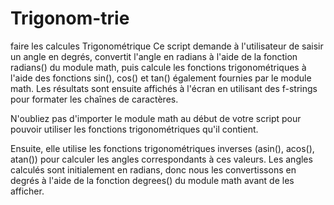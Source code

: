 # Trigonom-trie
faire les calcules Trigonométrique 
Ce script demande à l'utilisateur de saisir un angle en degrés, convertit l'angle en radians à l'aide de la fonction radians() du module math, puis calcule les fonctions trigonométriques à l'aide des fonctions sin(), cos() et tan() également fournies par le module math. Les résultats sont ensuite affichés à l'écran en utilisant des f-strings pour formater les chaînes de caractères.

N'oubliez pas d'importer le module math au début de votre script pour pouvoir utiliser les fonctions trigonométriques qu'il contient.

Ensuite, elle utilise les fonctions trigonométriques inverses (asin(), acos(), atan()) pour calculer les angles correspondants à ces valeurs. Les angles calculés sont initialement en radians, donc nous les convertissons en degrés à l'aide de la fonction degrees() du module math avant de les afficher.
